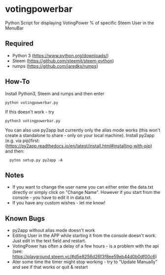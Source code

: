# votingpowerbar
Python Script for displaying VotingPower % of specific Steem User in the MenuBar

Required
--------
* Python 3 (https://www.python.org/downloads/)
* Steem (https://github.com/steemit/steem-python)
* rumps (https://github.com/jaredks/rumps)


How-To
--------
Install Python3, Steem and rumps and then enter

    python votingpowerbar.py

If this doesn't work - try

    python3 votingpowerbar.py
    
You can also use py2app but currently only the alias mode works (this won't create a standalone to share - only on your local machine). 
Install py2app (e.g. via pip)first: (https://py2app.readthedocs.io/en/latest/install.html#installing-with-pip) and then:

      pyton setup.py py2app -A
    

Notes
--------
* If you want to change the user name you can either enter the data.txt directly or simply click on "Change Name". However if you start from the console - you have to edit it in data.txt.
* If you have any custom wishes - let me know!


Known Bugs
--------
* py2app without alias mode doesn't work 
* Editing User in the APP while starting it from the console doesn't work. Just edit in the text field and restart.
* VotingPower has often a delay of a few hours - is a problem with the api (see: https://playground.steem.vc/#d5e8256d26f3f8ee59eb44d0b0df00c6)
* Ater some time the timer might stop working - try to "Update Manually" and see if that works or quit & restart
